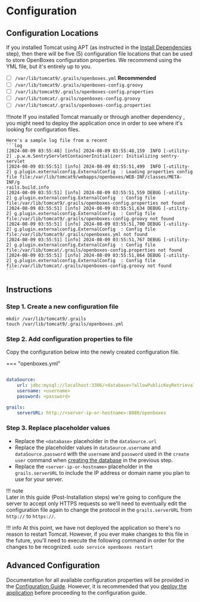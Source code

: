 # Configuration

## Configuration Locations

If you installed Tomcat using APT (as instructed in the [Install Dependencies](dependencies.md) step), then there will 
be five (5) configuration file locations that can be used to store OpenBoxes configuration properties. We recommend
using the YML file, but it's entirely up to you.

* [ ] `/var/lib/tomcat9/.grails/openboxes.yml` **Recommended**
* [ ] `/var/lib/tomcat9/.grails/openboxes-config.groovy` 
* [ ] `/var/lib/tomcat9/.grails/openboxes-config.properties` 
* [ ] `/var/lib/tomcat/.grails/openboxes-config.groovy`
* [ ] `/var/lib/tomcat/.grails/openboxes-config.properties`

!!!note
    If you installed Tomcat manually or through another dependency , you might need to deploy the application once in 
    order to see where it's looking for configuration files. 

    Here's a sample log file from a recent 
    ```log
    [2024-08-09 03:55:48] [info] 2024-08-09 03:55:48,159  INFO [-utility-2] .p.w.m.SentryServletContainerInitializer: Initializing sentry-servlet
    [2024-08-09 03:55:51] [info] 2024-08-09 03:55:51,499  INFO [-utility-2] g.plugin.externalconfig.ExternalConfig  : Loading properties config file file:/var/lib/tomcat9/webapps/openboxes/WEB-INF/classes/META-INF/g
    rails.build.info
    [2024-08-09 03:55:51] [info] 2024-08-09 03:55:51,559 DEBUG [-utility-2] g.plugin.externalconfig.ExternalConfig  : Config file file:/var/lib/tomcat9/.grails/openboxes-config.properties not found
    [2024-08-09 03:55:51] [info] 2024-08-09 03:55:51,634 DEBUG [-utility-2] g.plugin.externalconfig.ExternalConfig  : Config file file:/var/lib/tomcat9/.grails/openboxes-config.groovy not found
    [2024-08-09 03:55:51] [info] 2024-08-09 03:55:51,700 DEBUG [-utility-2] g.plugin.externalconfig.ExternalConfig  : Config file file:/var/lib/tomcat9/.grails/openboxes.yml not found
    [2024-08-09 03:55:51] [info] 2024-08-09 03:55:51,767 DEBUG [-utility-2] g.plugin.externalconfig.ExternalConfig  : Config file file:/var/lib/tomcat/.grails/openboxes-config.properties not found
    [2024-08-09 03:55:51] [info] 2024-08-09 03:55:51,864 DEBUG [-utility-2] g.plugin.externalconfig.ExternalConfig  : Config file file:/var/lib/tomcat/.grails/openboxes-config.groovy not found 
    ```

## Instructions

### Step 1. Create a new configuration file
```shell
mkdir /var/lib/tomcat9/.grails
touch /var/lib/tomcat9/.grails/openboxes.yml
```

### Step 2. Add configuration properties to file 

Copy the configuration below into the newly created configuration file.

=== "openboxes.yml"
```yml

dataSource:
    url: jdbc:mysql://localhost:3306/<database>?allowPublicKeyRetrieval=true&useSSL=false&serverTimezone=UTC
    username: <username>
    password: <password>

grails:
    serverURL: http://<server-ip-or-hostname>:8080/openboxes
```

### Step 3. Replace placeholder values

* Replace the `<database>` placeholder in the `dataSource.url` 
* Replace the placeholder values in `dataSource.username` and `dataSource.password` with the `username` and `password` 
used in the `create user` command when [creating the database](database.md) in the previous step.
* Replace the `<server-ip-or-hostname>` placeholder in the `grails.serverURL` to include the IP address or domain name you plan to use for your server. 

!!! note  
    Later in this guide (Post-Installation steps) we're going to configure the server to accept only HTTPS requests
    so we'll need to eventually edit the configuration file again to change the protocol in the `grails.serverURL` 
    from `http://` to `https://`.



!!! info
    At this point, we have not deployed the application so there's no reason to restart Tomcat.
    However, if you ever make changes to this file in the future, you'll need to execute the following command
    in order for the changes to be recognized.
    ```
    sudo service openboxes restart
    ```

## Advanced Configuration 

Documentation for all available configuration properties will be provided in the 
[Configuration Guide](../../configuration/index.md). However, it is recommended that you 
[deploy the application](deployment.md) before proceeding to the configuration guide.

